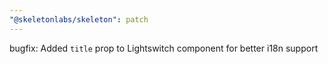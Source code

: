 ```yaml
---
"@skeletonlabs/skeleton": patch
---
```


bugfix: Added `title` prop to Lightswitch component for better i18n support
